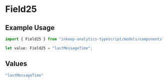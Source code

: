# Field25

## Example Usage

```typescript
import { Field25 } from "inkeep-analytics-typescript/models/components";

let value: Field25 = "lastMessageTime";
```

## Values

```typescript
"lastMessageTime"
```